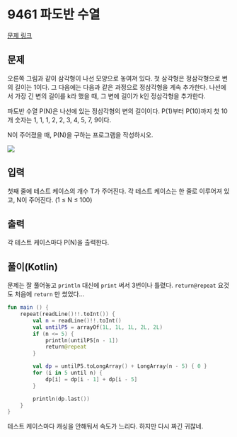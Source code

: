 # 9461 파도반 수열

[문제 링크](https://www.acmicpc.net/problem/9461)

## 문제

오른쪽 그림과 같이 삼각형이 나선 모양으로 놓여져 있다. 첫 삼각형은 정삼각형으로 변의 길이는 1이다. 그 다음에는 다음과 같은 과정으로 정삼각형을 계속 추가한다. 나선에서 가장 긴 변의 길이를 k라 했을 때, 그 변에 길이가 k인 정삼각형을 추가한다.

파도반 수열 P(N)은 나선에 있는 정삼각형의 변의 길이이다. P(1)부터 P(10)까지 첫 10개 숫자는 1, 1, 1, 2, 2, 3, 4, 5, 7, 9이다.

N이 주어졌을 때, P(N)을 구하는 프로그램을 작성하시오.

![](https://www.acmicpc.net/upload/images/pandovan.png)

## 입력

첫째 줄에 테스트 케이스의 개수 T가 주어진다. 각 테스트 케이스는 한 줄로 이루어져 있고, N이 주어진다. (1 ≤ N ≤ 100)

## 출력

각 테스트 케이스마다 P(N)을 출력한다.

## 풀이(Kotlin)

문제는 잘 풀어놓고 `println` 대신에 `print` 써서 3번이나 틀렸다. `return@repeat` 요것도 처음에 `return` 만 썼었다...

```kotlin
fun main () {
    repeat(readLine()!!.toInt()) {
        val n = readLine()!!.toInt()
        val untilP5 = arrayOf(1L, 1L, 1L, 2L, 2L)
        if (n <= 5) {
            println(untilP5[n - 1])
            return@repeat
        }

        val dp = untilP5.toLongArray() + LongArray(n - 5) { 0 }
        for (i in 5 until n) {
            dp[i] = dp[i - 1] + dp[i - 5]
        }

        println(dp.last())
    }
}
```

테스트 케이스마다 캐싱을 안해둬서 속도가 느리다. 하지만 다시 짜긴 귀찮네.

